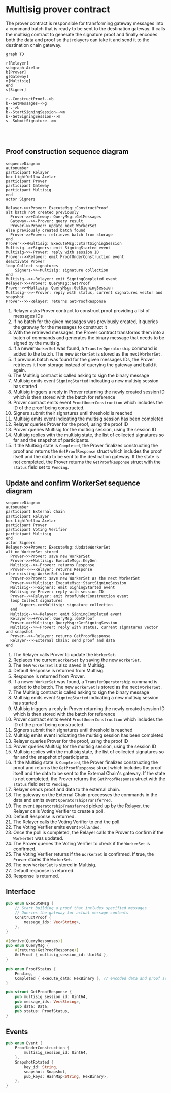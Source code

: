 # Multisig prover contract

The prover contract is responsible for transforming gateway messages into a command batch that is ready to be sent to the destination gateway. It calls the multisig contract to generate the signature proof and finally encodes both the data and proof so that relayers can take it and send it to the destination chain gateway.

```mermaid
graph TD

r[Relayer]
subgraph Axelar
b[Prover]
g[Gateway]
m[Multisig]
end
s[Signer]

r--ConstructProof-->b
b--GetMessages-->g
g-.->b
b--StartSigningSession-->m
b--GetSigningSession-->m
s--SubmitSignature-->m
```

<br>
<br>

## Proof construction sequence diagram

```mermaid
sequenceDiagram
autonumber
participant Relayer
box LightYellow Axelar
participant Prover
participant Gateway
participant Multisig
end
actor Signers

Relayer->>+Prover: ExecuteMsg::ConstructProof
alt batch not created previously
  Prover->>+Gateway: QueryMsg::GetMessages
  Gateway-->>-Prover: query result
  Prover->>Prover: update next WorkerSet
else previously created batch found
  Prover->>Prover: retrieves batch from storage
end
Prover->>+Multisig: ExecuteMsg::StartSigningSession
Multisig-->>Signers: emit SigningStarted event
Multisig->>-Prover: reply with session ID
Prover-->>Relayer: emit ProofUnderConstruction event
deactivate Prover
loop Collect signatures
	Signers->>+Multisig: signature collection
end
Multisig-->>-Relayer: emit SigningCompleted event
Relayer->>+Prover: QueryMsg::GetProof
Prover->>+Multisig: QueryMsg::GetSigningSession
Multisig-->>-Prover: reply with status, current signatures vector and snapshot
Prover-->>-Relayer: returns GetProofResponse
```

1. Relayer asks Prover contract to construct proof providing a list of messages IDs
2. If no batch for the given messages was previously created, it queries the gateway for the messages to construct it
3. With the retrieved messages, the Prover contract transforms them into a batch of commands and generates the binary message that needs to be signed by the multisig.
4. If a newer `WorkerSet` was found, a `TransferOperatorship` command is added to the batch. The new `WorkerSet` is stored as the next `WorkerSet`.
5. If previous batch was found for the given messages IDs, the Prover retrieves it from storage instead of querying the gateway and build it again.
6. The Multisig contract is called asking to sign the binary message
7. Multisig emits event `SigningStarted` indicating a new multisig session has started
8. Multisig triggers a reply in Prover returning the newly created session ID which is then stored with the batch for reference
9. Prover contract emits event `ProofUnderConstruction` which includes the ID of the proof being constructed.
10. Signers submit their signatures until threshold is reached
11. Multisig emits event indicating the multisig session has been completed
12. Relayer queries Prover for the proof, using the proof ID
13. Prover queries Multisig for the multisig session, using the session ID
14. Multisig replies with the multisig state, the list of collected signatures so far and the snapshot of participants.
15. If the Multisig state is `Completed`, the Prover finalizes constructing the proof and returns the `GetProofResponse` struct which includes the proof itself and the data to be sent to the destination gateway. If the state is not completed, the Prover returns the `GetProofResponse` struct with the `status` field set to `Pending`.


## Update and confirm WorkerSet sequence diagram

```mermaid
sequenceDiagram
autonumber
participant External Chain
participant Relayer
box LightYellow Axelar
participant Prover
participant Voting Verifier
participant Multisig
end
actor Signers
Relayer->>+Prover: ExecuteMsg::UpdateWorkerSet
alt no WorkerSet stored
  Prover->>Prover: save new WorkerSet
  Prover->>+Multisig: ExecuteMsg::KeyGen
  Multisig-->>-Prover: returns Response
  Prover-->>-Relayer: returns Response
else existing WorkerSet stored
  Prover->>Prover: save new WorkerSet as the next WorkerSet
  Prover->>+Multisig: ExecuteMsg::StartSigningSession
  Multisig-->>Signers: emit SigningStarted event
  Multisig->>-Prover: reply with session ID
  Prover-->>Relayer: emit ProofUnderConstruction event
  loop Collect signatures
	  Signers->>+Multisig: signature collection
  end
  Multisig-->>-Relayer: emit SigningCompleted event
  Relayer->>+Prover: QueryMsg::GetProof
  Prover->>+Multisig: QueryMsg::GetSigningSession
  Multisig-->>-Prover: reply with status, current signatures vector and snapshot
  Prover-->>-Relayer: returns GetProofResponse
  Relayer-->>External Chain: send proof and data
end
```

1. The Relayer calls Prover to update the `WorkerSet`.
2. Replaces the current `WorkerSet` by saving the new `WorkerSet`.
3. The new `WorkerSet` is also saved in Multisig.
4. Default Response is returned from Multisig.
5. Response is returned from Prover.
6. If a newer `WorkerSet` was found, a `TransferOperatorship` command is added to the batch. The new `WorkerSet` is stored as the next `WorkerSet`.
7. The Multisig contract is called asking to sign the binary message
8. Multisig emits event `SigningStarted` indicating a new multisig session has started
9. Multisig triggers a reply in Prover returning the newly created session ID which is then stored with the batch for reference
10. Prover contract emits event `ProofUnderConstruction` which includes the ID of the proof being constructed.
11. Signers submit their signatures until threshold is reached
12. Multisig emits event indicating the multisig session has been completed
13. Relayer queries Prover for the proof, using the proof ID
14. Prover queries Multisig for the multisig session, using the session ID
15. Multisig replies with the multisig state, the list of collected signatures so far and the snapshot of participants.
16. If the Multisig state is `Completed`, the Prover finalizes constructing the proof and returns the `GetProofResponse` struct which includes the proof itself and the data to be sent to the External Chain's gateway. If the state is not completed, the Prover returns the `GetProofResponse` struct with the `status` field set to `Pending`.
17. Relayer sends proof and data to the external chain.
18. The gateway on the External Chain proccesses the commands in the data and emits event `OperatorshipTransferred`.
19. The event `OperatorshipTransferred` picked up by the Relayer, the Relayer calls Voting Verifier to create a poll. 
20. Default Response is returned.
21. The Relayer calls the Voting Verifier to end the poll.
22. The Voting Verifier emits event `PollEnded`.
23. Once the poll is completed, the Relayer calls the Prover to confirm if the `WorkerSet` was updated.
24. The Prover queries the Voting Verifier to check if the `WorkerSet` is confirmed.
25. The Voting Verifier returns if the `WorkerSet` is confirmed. If true, the `Prover` stores the `WorkerSet`.
26. The new `WorkerSet` is stored in Multisig.
27. Default response is returned.
28. Response is returned.


## Interface

```Rust
pub enum ExecuteMsg {
    // Start building a proof that includes specified messages
    // Queries the gateway for actual message contents
    ConstructProof {
        message_ids: Vec<String>,
    },
}

#[derive(QueryResponses)]
pub enum QueryMsg {
    #[returns(GetProofResponse)]
    GetProof { multisig_session_id: Uint64 },
}

pub enum ProofStatus {
    Pending,
    Completed { execute_data: HexBinary }, // encoded data and proof sent to destination gateway
}

pub struct GetProofResponse {
    pub multisig_session_id: Uint64,
    pub message_ids: Vec<String>,
    pub data: Data,
    pub status: ProofStatus,
}
```

## Events

```Rust
pub enum Event {
    ProofUnderConstruction {
        multisig_session_id: Uint64,
    },
    SnapshotRotated {
        key_id: String,
        snapshot: Snapshot,
        pub_keys: HashMap<String, HexBinary>,
    },
}
```
